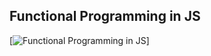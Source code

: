 ##  Functional Programming in JS

[![Functional Programming in JS](https://ithelp.ithome.com.tw/articles/10234206)]

